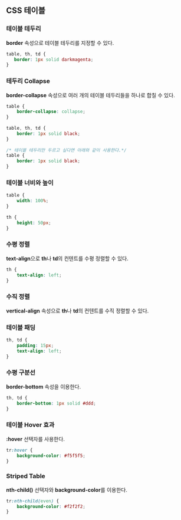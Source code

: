 ## CSS 테이블

### 테이블 테두리

**border** 속성으로 테이블 테두리를 지정할 수 있다.

```css
table, th, td {
   border: 1px solid darkmagenta;
}
```
### 테두리 Collapse

**border-collapse** 속성으로 여러 개의 테이블 테두리들을 하나로 합칠 수 있다.

```css
table {
    border-collapse: collapse;
}
    
table, th, td {
    border: 1px solid black;
}
    
/* 테이블 테두리만 두르고 싶다면 아래와 같이 사용한다.*/
table {
    border: 1px solid black;
}
```
### 테이블 너비와 높이

```css
table {
    width: 100%;
}
    
th {
    height: 50px;
}
```

### 수평 정렬

**text-align**으로 **th**나 **td**의 컨텐트를 수평 정렬할 수 있다.

```css
th {
    text-align: left;
}
```

### 수직 정렬

**vertical-align** 속성으로 **th**나 **td**의 컨텐트를 수직 정렬할 수 있다.

### 테이블 패딩

```css
th, td {
    padding: 15px;
    text-align: left;
}
```

### 수평 구분선

**border-bottom** 속성을 이용한다.

```css
th, td {
    border-bottom: 1px solid #ddd;
}
```

### 테이블 Hover 효과

**:hover** 선택자를 사용한다.

```css
tr:hover {
    background-color: #f5f5f5;
}
```
### Striped Table

**nth-child()** 선택자와 **background-color**를 이용한다.

```css
tr:nth-child(even) {
    background-color: #f2f2f2;
}
```